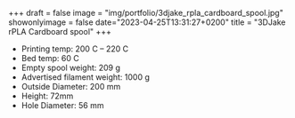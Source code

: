 +++
draft = false
image = "img/portfolio/3djake_rpla_cardboard_spool.jpg"
showonlyimage = false
date="2023-04-25T13:31:27+0200"
title = "3DJake rPLA Cardboard spool"
+++

* Printing temp: 200 C – 220 C
* Bed temp: 60 C
* Empty spool weight: 209 g
* Advertised filament weight: 1000 g
* Outside Diameter: 200 mm
* Height: 72mm
* Hole Diameter: 56 mm
<!--more-->
